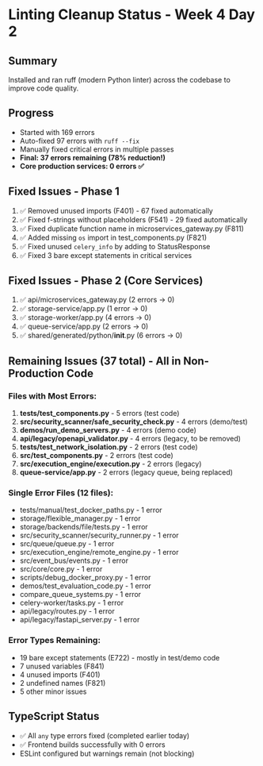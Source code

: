 # Linting Cleanup Status - Week 4 Day 2

## Summary
Installed and ran ruff (modern Python linter) across the codebase to improve code quality.

## Progress
- Started with 169 errors
- Auto-fixed 97 errors with `ruff --fix`
- Manually fixed critical errors in multiple passes
- **Final: 37 errors remaining (78% reduction!)**
- **Core production services: 0 errors ✅**

## Fixed Issues - Phase 1
1. ✅ Removed unused imports (F401) - 67 fixed automatically
2. ✅ Fixed f-strings without placeholders (F541) - 29 fixed automatically  
3. ✅ Fixed duplicate function name in microservices_gateway.py (F811)
4. ✅ Added missing `os` import in test_components.py (F821)
5. ✅ Fixed unused `celery_info` by adding to StatusResponse
6. ✅ Fixed 3 bare except statements in critical services

## Fixed Issues - Phase 2 (Core Services)
1. ✅ api/microservices_gateway.py (2 errors → 0)
2. ✅ storage-service/app.py (1 error → 0)
3. ✅ storage-worker/app.py (4 errors → 0)
4. ✅ queue-service/app.py (2 errors → 0)
5. ✅ shared/generated/python/__init__.py (6 errors → 0)

## Remaining Issues (37 total) - All in Non-Production Code

### Files with Most Errors:
1. **tests/test_components.py** - 5 errors (test code)
2. **src/security_scanner/safe_security_check.py** - 4 errors (demo/test)
3. **demos/run_demo_servers.py** - 4 errors (demo code)
4. **api/legacy/openapi_validator.py** - 4 errors (legacy, to be removed)
5. **tests/test_network_isolation.py** - 2 errors (test code)
6. **src/test_components.py** - 2 errors (test code)
7. **src/execution_engine/execution.py** - 2 errors (legacy)
8. **queue-service/app.py** - 2 errors (legacy queue, being replaced)

### Single Error Files (12 files):
- tests/manual/test_docker_paths.py - 1 error
- storage/flexible_manager.py - 1 error
- storage/backends/file/tests.py - 1 error
- src/security_scanner/security_runner.py - 1 error
- src/queue/queue.py - 1 error
- src/execution_engine/remote_engine.py - 1 error
- src/event_bus/events.py - 1 error
- src/core/core.py - 1 error
- scripts/debug_docker_proxy.py - 1 error
- demos/test_evaluation_code.py - 1 error
- compare_queue_systems.py - 1 error
- celery-worker/tasks.py - 1 error
- api/legacy/routes.py - 1 error
- api/legacy/fastapi_server.py - 1 error

### Error Types Remaining:
- 19 bare except statements (E722) - mostly in test/demo code
- 7 unused variables (F841)
- 4 unused imports (F401)
- 2 undefined names (F821)
- 5 other minor issues

## TypeScript Status
- ✅ All `any` type errors fixed (completed earlier today)
- ✅ Frontend builds successfully with 0 errors
- ESLint configured but warnings remain (not blocking)
